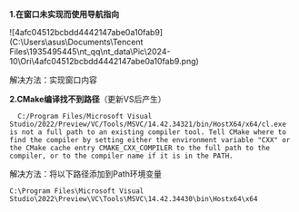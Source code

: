 **1.在窗口未实现而使用导航指向**

![4afc04512bcbdd4442147abe0a10fab9](C:\Users\asus\Documents\Tencent Files\1935495445\nt_qq\nt_data\Pic\2024-10\Ori\4afc04512bcbdd4442147abe0a10fab9.png)

解决方法：实现窗口内容



**2.CMake编译找不到路径**（更新VS后产生）

```
  C:/Program Files/Microsoft Visual Studio/2022/Preview/VC/Tools/MSVC/14.42.34321/bin/HostX64/x64/cl.exe is not a full path to an existing compiler tool. Tell CMake where to find the compiler by setting either the environment variable "CXX" or the CMake cache entry CMAKE_CXX_COMPILER to the full path to the compiler, or to the compiler name if it is in the PATH.
```

解决方法：将以下路径添加到Path环境变量

```
C:\Program Files\Microsoft Visual Studio\2022\Preview\VC\Tools\MSVC\14.42.34430\bin\Hostx64\x64
```

